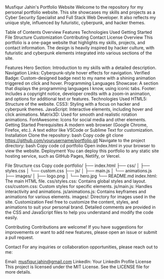 Musfiqur Jahin's Portfolio Website
Welcome to the repository for my personal portfolio website. This site showcases my skills and projects as a Cyber Security Specialist and Full Stack Web Developer. It also reflects my unique style, influenced by futuristic, cyberpunk, and hacker themes.

Table of Contents
Overview
Features
Technologies Used
Getting Started
File Structure
Customization
Contributing
Contact
License
Overview
This portfolio is a one-page website that highlights my skills, projects, and contact information. The design is heavily inspired by hacker culture, with futuristic and cyberpunk elements integrated into various sections of the site.

Features
Hero Section: Introduction to my skills with a detailed description.
Navigation Links: Cyberpunk-style hover effects for navigation.
Verified Badge: Custom-designed badge next to my name with a shining animation triggered on click and hover.
Programming Languages Showcase: A section that displays the programming languages I know, using iconic tabs.
Footer: Includes a copyright notice, developer credits with a zoom-in animation, and options for additional text or features.
Technologies Used
HTML5: Structure of the website.
CSS3: Styling with a focus on hacker and cyberpunk themes.
JavaScript: Interactive elements, including hover and click animations.
Matrix3D: Used for smooth and realistic rotation animations.
FontAwesome: Icons for social media and other elements.
Getting Started
Prerequisites
A modern web browser (Google Chrome, Firefox, etc.).
A text editor like VSCode or Sublime Text for customization.
Installation
Clone the repository:
bash
Copy code
git clone https://github.com/yourusername/portfolio.git
Navigate to the project directory:
bash
Copy code
cd portfolio
Open index.html in your browser to view the website.
Deployment
You can deploy this portfolio to any static site hosting service, such as GitHub Pages, Netlify, or Vercel.

File Structure
css
Copy code
portfolio/
├── index.html
├── css/
│   ├── styles.css
│   └── custom.css
├── js/
│   ├── main.js
│   └── animations.js
├── images/
│   ├── logo.png
│   └── hero.jpg
└── README.md
index.html: The main HTML file.
css/styles.css: Contains global styles and layout.
css/custom.css: Custom styles for specific elements.
js/main.js: Handles interactivity and animations.
js/animations.js: Contains keyframes and animations for various elements.
images/: Directory for images used in the site.
Customization
Feel free to customize the content, styles, and animations to suit your personal brand. Detailed comments are provided in the CSS and JavaScript files to help you understand and modify the code easily.

Contributing
Contributions are welcome! If you have suggestions for improvements or want to add new features, please open an issue or submit a pull request.

Contact
For any inquiries or collaboration opportunities, please reach out to me:

Email: musfiqur.jahin@gmail.com
LinkedIn: Your LinkedIn Profile
License
This project is licensed under the MIT License. See the LICENSE file for more details.
